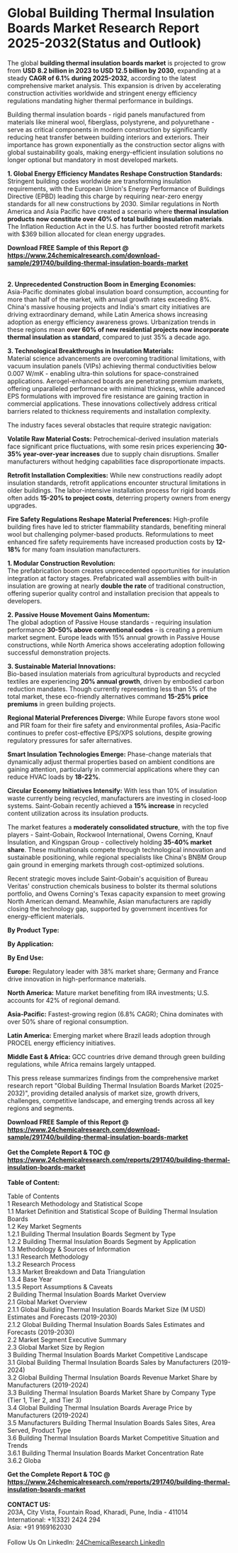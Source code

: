 <h1>Global Building Thermal Insulation Boards Market Research Report 2025-2032(Status and Outlook)</h1><p>The global <strong>building thermal insulation boards market</strong> is projected to grow from <strong>USD 8.2 billion in 2023 to USD 12.5 billion by 2030</strong>, expanding at a steady <strong>CAGR of 6.1% during 2025-2032</strong>, according to the latest comprehensive market analysis. This expansion is driven by accelerating construction activities worldwide and stringent energy efficiency regulations mandating higher thermal performance in buildings.</p><p>Building thermal insulation boards - rigid panels manufactured from materials like mineral wool, fiberglass, polystyrene, and polyurethane - serve as critical components in modern construction by significantly reducing heat transfer between building interiors and exteriors. Their importance has grown exponentially as the construction sector aligns with global sustainability goals, making energy-efficient insulation solutions no longer optional but mandatory in most developed markets.</p><p><strong>1. Global Energy Efficiency Mandates Reshape Construction Standards:</strong><br>
Stringent building codes worldwide are transforming insulation requirements, with the European Union's Energy Performance of Buildings Directive (EPBD) leading this charge by requiring near-zero energy standards for all new constructions by 2030. Similar regulations in North America and Asia Pacific have created a scenario where <strong>thermal insulation products now constitute over 40% of total building insulation materials</strong>. The Inflation Reduction Act in the U.S. has further boosted retrofit markets with $369 billion allocated for clean energy upgrades.</p><div><b>Download FREE Sample of this Report @ 
            <a href="https://www.24chemicalresearch.com/download-sample/291740/building-thermal-insulation-boards-market">
            https://www.24chemicalresearch.com/download-sample/291740/building-thermal-insulation-boards-market</a></b></div><br><p><strong>2. Unprecedented Construction Boom in Emerging Economies:</strong><br>
Asia-Pacific dominates global insulation board consumption, accounting for more than half of the market, with annual growth rates exceeding 8%. China's massive housing projects and India's smart city initiatives are driving extraordinary demand, while Latin America shows increasing adoption as energy efficiency awareness grows. Urbanization trends in these regions mean <strong>over 60% of new residential projects now incorporate thermal insulation as standard</strong>, compared to just 35% a decade ago.</p><p><strong>3. Technological Breakthroughs in Insulation Materials:</strong><br>
Material science advancements are overcoming traditional limitations, with vacuum insulation panels (VIPs) achieving thermal conductivities below 0.007 W/mK - enabling ultra-thin solutions for space-constrained applications. Aerogel-enhanced boards are penetrating premium markets, offering unparalleled performance with minimal thickness, while advanced EPS formulations with improved fire resistance are gaining traction in commercial applications. These innovations collectively address critical barriers related to thickness requirements and installation complexity.</p><p>The industry faces several obstacles that require strategic navigation:</p><p><strong>Volatile Raw Material Costs:</strong> Petrochemical-derived insulation materials face significant price fluctuations, with some resin prices experiencing <strong>30-35% year-over-year increases</strong> due to supply chain disruptions. Smaller manufacturers without hedging capabilities face disproportionate impacts.</p><p><strong>Retrofit Installation Complexities:</strong> While new constructions readily adopt insulation standards, retrofit applications encounter structural limitations in older buildings. The labor-intensive installation process for rigid boards often adds <strong>15-20% to project costs</strong>, deterring property owners from energy upgrades.</p><p><strong>Fire Safety Regulations Reshape Material Preferences:</strong> High-profile building fires have led to stricter flammability standards, benefiting mineral wool but challenging polymer-based products. Reformulations to meet enhanced fire safety requirements have increased production costs by <strong>12-18%</strong> for many foam insulation manufacturers.</p><p><strong>1. Modular Construction Revolution:</strong><br>
The prefabrication boom creates unprecedented opportunities for insulation integration at factory stages. Prefabricated wall assemblies with built-in insulation are growing at nearly <strong>double the rate</strong> of traditional construction, offering superior quality control and installation precision that appeals to developers.</p><p><strong>2. Passive House Movement Gains Momentum:</strong><br>
The global adoption of Passive House standards - requiring insulation performance <strong>30-50% above conventional codes</strong> - is creating a premium market segment. Europe leads with 15% annual growth in Passive House constructions, while North America shows accelerating adoption following successful demonstration projects.</p><p><strong>3. Sustainable Material Innovations:</strong><br>
Bio-based insulation materials from agricultural byproducts and recycled textiles are experiencing <strong>20% annual growth</strong>, driven by embodied carbon reduction mandates. Though currently representing less than 5% of the total market, these eco-friendly alternatives command <strong>15-25% price premiums</strong> in green building projects.</p><p><strong>Regional Material Preferences Diverge:</strong> While Europe favors stone wool and PIR foam for their fire safety and environmental profiles, Asia-Pacific continues to prefer cost-effective EPS/XPS solutions, despite growing regulatory pressures for safer alternatives.</p><p><strong>Smart Insulation Technologies Emerge:</strong> Phase-change materials that dynamically adjust thermal properties based on ambient conditions are gaining attention, particularly in commercial applications where they can reduce HVAC loads by <strong>18-22%</strong>.</p><p><strong>Circular Economy Initiatives Intensify:</strong> With less than 10% of insulation waste currently being recycled, manufacturers are investing in closed-loop systems. Saint-Gobain recently achieved a <strong>15% increase</strong> in recycled content utilization across its insulation products.</p><p>The market features a <strong>moderately consolidated structure</strong>, with the top five players - Saint-Gobain, Rockwool International, Owens Corning, Knauf Insulation, and Kingspan Group - collectively holding <strong>35-40% market share</strong>. These multinationals compete through technological innovation and sustainable positioning, while regional specialists like China's BNBM Group gain ground in emerging markets through cost-optimized solutions.</p><p>Recent strategic moves include Saint-Gobain's acquisition of Bureau Veritas' construction chemicals business to bolster its thermal solutions portfolio, and Owens Corning's Texas capacity expansion to meet growing North American demand. Meanwhile, Asian manufacturers are rapidly closing the technology gap, supported by government incentives for energy-efficient materials.</p><p><strong>By Product Type:</strong></p><p><strong>By Application:</strong></p><p><strong>By End Use:</strong></p><p><strong>Europe:</strong> Regulatory leader with 38% market share; Germany and France drive innovation in high-performance materials.</p><p><strong>North America:</strong> Mature market benefiting from IRA investments; U.S. accounts for 42% of regional demand.</p><p><strong>Asia-Pacific:</strong> Fastest-growing region (6.8% CAGR); China dominates with over 50% share of regional consumption.</p><p><strong>Latin America:</strong> Emerging market where Brazil leads adoption through PROCEL energy efficiency initiatives.</p><p><strong>Middle East &amp; Africa:</strong> GCC countries drive demand through green building regulations, while Africa remains largely untapped.</p><p>This press release summarizes findings from the comprehensive market research report "Global Building Thermal Insulation Boards Market (2025-2032)", providing detailed analysis of market size, growth drivers, challenges, competitive landscape, and emerging trends across all key regions and segments.</p><div><b>Download FREE Sample of this Report @ 
            <a href="https://www.24chemicalresearch.com/download-sample/291740/building-thermal-insulation-boards-market">
            https://www.24chemicalresearch.com/download-sample/291740/building-thermal-insulation-boards-market</a></b></div><br><div><b>Get the Complete Report & TOC @ 
            <a href="https://www.24chemicalresearch.com/reports/291740/building-thermal-insulation-boards-market">
            https://www.24chemicalresearch.com/reports/291740/building-thermal-insulation-boards-market</a></b></div><br>
            <b>Table of Content:</b><p>Table of Contents<br />
1 Research Methodology and Statistical Scope<br />
1.1 Market Definition and Statistical Scope of Building Thermal Insulation Boards<br />
1.2 Key Market Segments<br />
1.2.1 Building Thermal Insulation Boards Segment by Type<br />
1.2.2 Building Thermal Insulation Boards Segment by Application<br />
1.3 Methodology & Sources of Information<br />
1.3.1 Research Methodology<br />
1.3.2 Research Process<br />
1.3.3 Market Breakdown and Data Triangulation<br />
1.3.4 Base Year<br />
1.3.5 Report Assumptions & Caveats<br />
2 Building Thermal Insulation Boards Market Overview<br />
2.1 Global Market Overview<br />
2.1.1 Global Building Thermal Insulation Boards Market Size (M USD) Estimates and Forecasts (2019-2030)<br />
2.1.2 Global Building Thermal Insulation Boards Sales Estimates and Forecasts (2019-2030)<br />
2.2 Market Segment Executive Summary<br />
2.3 Global Market Size by Region<br />
3 Building Thermal Insulation Boards Market Competitive Landscape<br />
3.1 Global Building Thermal Insulation Boards Sales by Manufacturers (2019-2024)<br />
3.2 Global Building Thermal Insulation Boards Revenue Market Share by Manufacturers (2019-2024)<br />
3.3 Building Thermal Insulation Boards Market Share by Company Type (Tier 1, Tier 2, and Tier 3)<br />
3.4 Global Building Thermal Insulation Boards Average Price by Manufacturers (2019-2024)<br />
3.5 Manufacturers Building Thermal Insulation Boards Sales Sites, Area Served, Product Type<br />
3.6 Building Thermal Insulation Boards Market Competitive Situation and Trends<br />
3.6.1 Building Thermal Insulation Boards Market Concentration Rate<br />
3.6.2 Globa</p><div><b>Get the Complete Report & TOC @ 
            <a href="https://www.24chemicalresearch.com/reports/291740/building-thermal-insulation-boards-market">
            https://www.24chemicalresearch.com/reports/291740/building-thermal-insulation-boards-market</a></b></div><br><b>CONTACT US:</b><br>
            203A, City Vista, Fountain Road, Kharadi, Pune, India - 411014<br>
            International: +1(332) 2424 294<br>
            Asia: +91 9169162030 <br><br>
            Follow Us On LinkedIn: <a href="https://www.linkedin.com/company/24chemicalresearch/">24ChemicalResearch LinkedIn</a>
